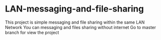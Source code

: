 # LAN-messaging-and-file-sharing
This project is simple messaging and file sharing within the same LAN Network
You can messaging and files sharing without internet
Go to master branch for view the project
